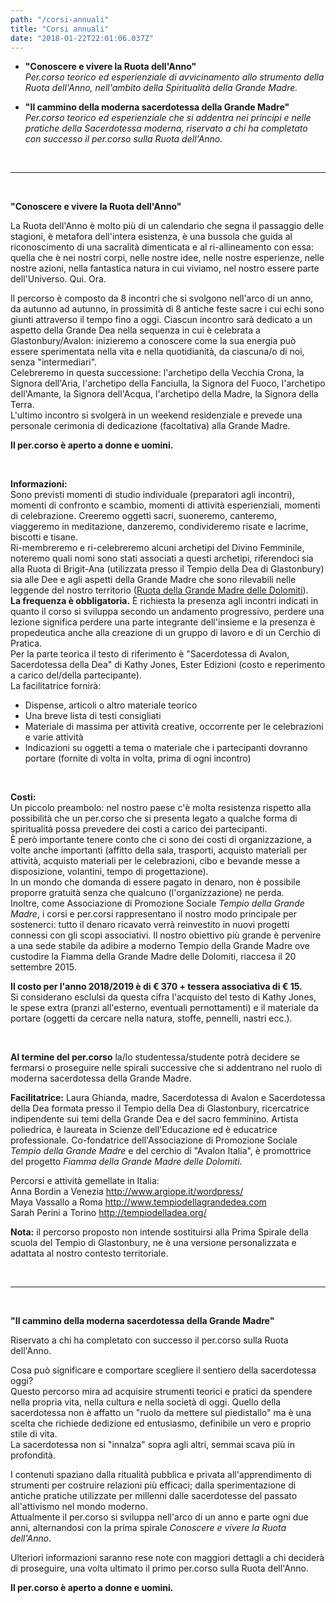 ```yaml
---
path: "/corsi-annuali"
title: "Corsi annuali"
date: "2018-01-22T22:01:06.037Z"
---
```


+ **"Conoscere e vivere la Ruota dell'Anno"**  
*Per.corso teorico ed esperienziale di avvicinamento allo strumento della Ruota dell'Anno, nell'ambito della Spiritualità della Grande Madre.*

+ **"Il cammino della moderna sacerdotessa della Grande Madre"**  
*Per.corso teorico ed esperienziale che si addentra nei principi e nelle pratiche della Sacerdotessa moderna, riservato a chi ha completato con successo il per.corso sulla Ruota dell'Anno.*

<br/>

- - -

<br/>

**"Conoscere e vivere la Ruota dell'Anno"**  

La Ruota dell'Anno è molto più di un calendario che segna il passaggio delle stagioni, è metafora dell'intera esistenza, è una bussola che guida al riconoscimento di una sacralità dimenticata e al ri-allineamento con essa: quella che è nei nostri corpi, nelle nostre idee, nelle nostre esperienze, nelle nostre azioni, nella fantastica natura in cui viviamo, nel nostro essere parte dell'Universo. Qui. Ora.

Il percorso è composto da 8 incontri che si svolgono nell'arco di un anno, da autunno ad autunno, in prossimità di 8 antiche feste sacre i cui echi sono giunti attraverso il tempo fino a oggi. Ciascun incontro sarà dedicato a un aspetto della Grande Dea nella sequenza in cui è celebrata a Glastonbury/Avalon: inizieremo a conoscere come la sua energia può essere sperimentata nella vita e nella quotidianità, da ciascuna/o di noi, senza "intermediari".  
Celebreremo in questa successione: l'archetipo della Vecchia Crona, la Signora dell'Aria, l'archetipo della Fanciulla, la Signora del Fuoco, l'archetipo dell'Amante, la Signora dell'Acqua, l'archetipo della Madre, la Signora della Terra.  
L'ultimo incontro si svolgerà in un weekend residenziale e prevede una personale cerimonia di dedicazione (facoltativa) alla Grande Madre.

**Il per.corso è aperto a donne e uomini.**

<br/>

**Informazioni:**  
Sono previsti momenti di studio individuale (preparatori agli incontri), momenti di confronto e scambio, momenti di attività esperienziali, momenti di celebrazione. Creeremo oggetti sacri, suoneremo, canteremo, viaggeremo in meditazione, danzeremo, condivideremo risate e lacrime, biscotti e tisane.  
Ri-membreremo e ri-celebreremo alcuni archetipi del Divino Femminile, noteremo quali nomi sono stati associati a questi archetipi, riferendoci sia alla Ruota di Brigit-Ana (utilizzata presso il Tempio della Dea di Glastonbury) sia alle Dee e agli aspetti della Grande Madre che sono rilevabili nelle leggende del nostro territorio ([Ruota della Grande Madre delle Dolomiti](/ruota-dell-anno)).  
**La frequenza è obbligatoria.** È richiesta la presenza agli incontri indicati in quanto il corso si sviluppa secondo un andamento progressivo, perdere una lezione significa perdere una parte integrante dell'insieme e la presenza è propedeutica anche alla creazione di un gruppo di lavoro e di un Cerchio di Pratica.  
Per la parte teorica il testo di riferimento è "Sacerdotessa di Avalon, Sacerdotessa della Dea" di Kathy Jones, Ester Edizioni (costo e reperimento a carico del/della partecipante).  
La facilitatrice fornirà:  
- Dispense, articoli o altro materiale teorico
- Una breve lista di testi consigliati
- Materiale di massima per attività creative, occorrente per le celebrazioni e varie attività
- Indicazioni su oggetti a tema o materiale che i partecipanti dovranno portare (fornite di volta in volta, prima di ogni incontro)

<br/>

**Costi:**  
Un piccolo preambolo: nel nostro paese c'è molta resistenza rispetto alla possibilità che un per.corso che si presenta legato a qualche forma di spiritualità possa prevedere dei costi a carico dei partecipanti.  
È però importante tenere conto che ci sono dei costi di organizzazione, a volte anche importanti (affitto della sala, trasporti, acquisto materiali per attività, acquisto materiali per le celebrazioni, cibo e bevande messe a disposizione, volantini, tempo di progettazione).  
In un mondo che domanda di essere pagato in denaro, non è possibile proporre gratuità senza che qualcuno (l'organizzazione) ne perda.  
Inoltre, come Associazione di Promozione Sociale *Tempio della Grande Madre*, i corsi e per.corsi rappresentano il nostro modo principale per sostenerci: tutto il denaro ricavato verrà reinvestito in nuovi progetti connessi con gli scopi associativi. Il nostro obiettivo più grande è pervenire a una sede stabile da adibire a moderno Tempio della Grande Madre ove custodire la Fiamma della Grande Madre delle Dolomiti, riaccesa il 20 settembre 2015.

**Il costo per l'anno 2018/2019 è di € 370 + tessera associativa di € 15.**  
Si considerano esclulsi da questa cifra l'acquisto del testo di Kathy Jones, le spese extra (pranzi all'esterno, eventuali pernottamenti) e il materiale da portare (oggetti da cercare nella natura, stoffe, pennelli, nastri ecc.).

<br/>

**Al termine del per.corso** la/lo studentessa/studente potrà decidere se fermarsi o proseguire nelle spirali successive che si addentrano nel ruolo di moderna sacerdotessa della Grande Madre.

**Facilitatrice:** Laura Ghianda, madre, Sacerdotessa di Avalon e Sacerdotessa della Dea formata presso il Tempio della Dea di Glastonbury, ricercatrice indipendente sui temi della Grande Dea e del sacro femminino. Artista poliedrica, è laureata in Scienze dell'Educazione ed è educatrice professionale. Co-fondatrice dell'Associazione di Promozione Sociale *Tempio della Grande Madre* e del cerchio di "Avalon Italia", è promottrice del progetto *Fiamma della Grande Madre delle Dolomiti*.

Percorsi e attività gemellate in Italia:  
Anna Bordin a Venezia http://www.argiope.it/wordpress/  
Maya Vassallo a Roma http://www.tempiodellagrandedea.com  
Sarah Perini a Torino http://tempiodelladea.org/

**Nota:** il percorso proposto non intende sostituirsi alla Prima Spirale della scuola del Tempio di Glastonbury, ne è una versione personalizzata e adattata al nostro contesto territoriale.

<br/>

- - -  

<br/>

**"Il cammino della moderna sacerdotessa della Grande Madre"**

Riservato a chi ha completato con successo il per.corso sulla Ruota dell'Anno.

Cosa può significare e comportare scegliere il sentiero della sacerdotessa oggi?  
Questo percorso mira ad acquisire strumenti teorici e pratici da spendere nella propria vita, nella cultura e nella società di oggi. Quello della sacerdotessa non è affatto un "ruolo da mettere sul piedistallo" ma è una scelta che richiede dedizione ed entusiasmo, definibile un vero e proprio stile di vita.  
La sacerdotessa non si "innalza" sopra agli altri, semmai scava più in profondità.

I contenuti spaziano dalla ritualità pubblica e privata all'apprendimento di strumenti per costruire relazioni più efficaci; dalla sperimentazione di antiche pratiche utilizzate per millenni dalle sacerdotesse del passato all'attivismo nel mondo moderno.  
Attualmente il per.corso si sviluppa nell'arco di un anno e parte ogni due anni, alternandosi con la prima spirale *Conoscere e vivere la Ruota dell'Anno*.

Ulteriori informazioni saranno rese note con maggiori dettagli a chi deciderà di proseguire, una volta ultimato il primo per.corso sulla Ruota dell'Anno.

**Il per.corso è aperto a donne e uomini.**
